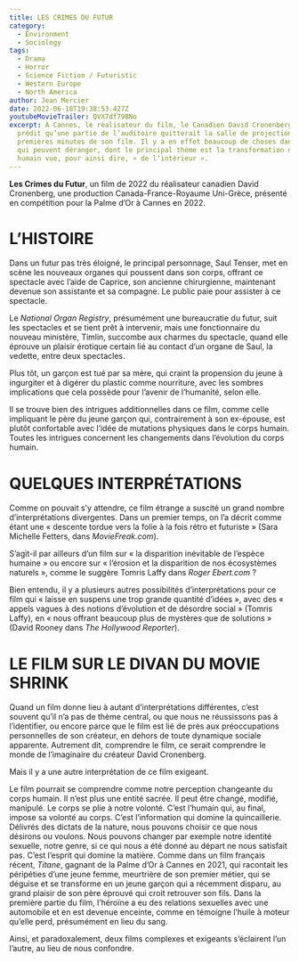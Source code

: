 ```yaml
---
title: LES CRIMES DU FUTUR
category:
  - Environment
  - Sociology
tags:
  - Drama
  - Horror
  - Science Fiction / Futuristic
  - Western Europe
  - North America
author: Jean Mercier
date: 2022-06-18T19:38:53.427Z
youtubeMovieTrailer: QVX7df79BNo
excerpt: À Cannes, le réalisateur du film, le Canadien David Cronenberg avait
  prédit qu’une partie de l’auditoire quitterait la salle de projection dans les
  premières minutes de son film. Il y a en effet beaucoup de choses dans ce film
  qui peuvent déranger, dont le principal thème est la transformation du corps
  humain vue, pour ainsi dire, « de l’intérieur ».
---
```

**Les Crimes du Futur**, un film de 2022 du réalisateur canadien David Cronenberg, une production Canada-France-Royaume Uni-Grèce, présenté en compétition pour la Palme d’Or à Cannes en 2022. 

# L’HISTOIRE

Dans un futur pas très éloigné, le principal personnage, Saul Tenser, met en scène les nouveaux organes qui poussent dans son corps, offrant ce spectacle avec l’aide de Caprice, son ancienne chirurgienne, maintenant devenue son assistante et sa compagne. Le public paie pour assister à ce spectacle.

Le *National Organ Registry*, présumément une bureaucratie du futur, suit les spectacles et se tient prêt à intervenir, mais une fonctionnaire du nouveau ministère, Timlin, succombe aux charmes du spectacle, quand elle éprouve un plaisir érotique certain lié au contact d’un organe de Saul, la vedette, entre deux spectacles.

Plus tôt, un garçon est tué par sa mère, qui craint la propension du jeune à ingurgiter et à digérer du plastic comme nourriture, avec les sombres implications que cela possède pour l’avenir de l’humanité, selon elle.

Il se trouve bien des intrigues additionnelles dans ce film, comme celle impliquant le père du jeune garçon qui, contrairement à son ex-épouse, est plutôt confortable avec l’idée de mutations physiques dans le corps humain. Toutes les intrigues concernent les changements dans l’évolution du corps humain. 

# QUELQUES INTERPRÉTATIONS

Comme on pouvait s’y attendre, ce film étrange a suscité un grand nombre d’interprétations divergentes. Dans un premier temps, on l’a décrit comme étant une « descente tordue vers la folie à la fois rétro et futuriste » (Sara Michelle Fetters, dans *MovieFreak.com*).

S’agit-il par ailleurs d’un film sur « la disparition inévitable de l’espèce humaine » ou encore sur « l’érosion et la disparition de nos écosystèmes naturels », comme le suggère Tomris Laffy dans *Roger Ebert.com* ?

Bien entendu, il y a plusieurs autres possibilités d’interprétations pour ce film qui « laisse en suspens une trop grande quantité d’idées », avec des « appels vagues à des notions d’évolution et de désordre social » (Tomris Laffy), en « nous offrant beaucoup plus de mystères que de solutions » (David Rooney dans *The Hollywood Reporter*).

# LE FILM SUR LE DIVAN DU MOVIE SHRINK

Quand un film donne lieu à autant d’interprétations différentes, c’est souvent qu’il n’a pas de thème central, ou que nous ne réussissons pas à l’identifier, ou encore parce que le film est lié de près aux préoccupations personnelles de son créateur, en dehors de toute dynamique sociale apparente. Autrement dit, comprendre le film, ce serait comprendre le monde de l’imaginaire du créateur David Cronenberg.

Mais il y a une autre interprétation de ce film exigeant.

Le film pourrait se comprendre comme notre perception changeante du corps humain. Il n’est plus une entité sacrée. Il peut être changé, modifié, manipulé. Le corps se plie à notre volonté. C’est l’humain qui, au final, impose sa volonté au corps. C’est l’information qui domine la quincaillerie. Délivrés des dictats de la nature, nous pouvons choisir ce que nous désirons ou voulons. Nous pouvons changer par exemple notre identité sexuelle, notre genre, si ce qui nous a été donné au départ ne nous satisfait pas. C’est l’esprit qui domine la matière. Comme dans un film français récent, *Titane*, gagnant de la Palme d’Or à Cannes en 2021, qui racontait les péripéties d’une jeune femme, meurtrière de son premier métier, qui se déguise et se transforme  en un jeune garçon qui a récemment disparu, au grand plaisir de son père éprouvé qui croit retrouver son fils. Dans la première partie du film, l’héroïne a eu des relations sexuelles avec une automobile et en est devenue enceinte, comme en témoigne l’huile à moteur qu’elle perd, présumément en lieu du sang.

Ainsi, et paradoxalement, deux films complexes et exigeants s’éclairent l’un l’autre, au lieu de nous confondre.